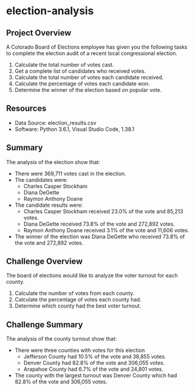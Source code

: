 # election-analysis

## Project Overview
A Colorado Board of Elections employee has given you the following tasks to complete the election audit of a recent local congressional election.

1. Calculate the total number of votes cast.
2. Get a complete list of candidates who received votes.
3. Calculate the total number of votes each candidate received.
4. Calculate the percentage of votes each candidate won.
5. Determine the winner of the election based on popular vote.

## Resources
- Data Source: election_results.csv
- Software: Python 3.6.1, Visual Studio Code, 1.38.1

## Summary
The analysis of the election show that:
- There were 369,711 votes cast in the election.
- The candidates were:
  - Charles Casper Stockham
  - Diana DeGette
  - Raymon Anthony Doane
- The candidate results were:
  - Charles Casper Stockham received 23.0% of the vote and 85,213 votes.
  - Diana DeGette received 73.8% of the vote and 272,892 votes.
  - Raymon Anthony Doane received 3.1% of the vote and 11,606 votes.
- The winner of the election was Diana DeGette who received 73.8% of the vote and 272,892 votes.

## Challenge Overview
The board of elections would like to analyze the voter turnout for each county.

1. Calculate the number of votes from each county.
2. Calculate the percentage of votes each county had.
3. Determine which county had the best voter turnout.

## Challenge Summary
The analysis of the county turnout show that:
- There were three counties with votes for this election
  - Jefferson County had 10.5% of the vote and 38,855 votes.
  - Denver County had 82.8% of the vote and 306,055 votes.
  - Arapahoe County had 6.7% of the vote and 24,801 votes.
- The county with the largest turnout was Denver County which had 82.8% of the vote and 306,055 votes.
